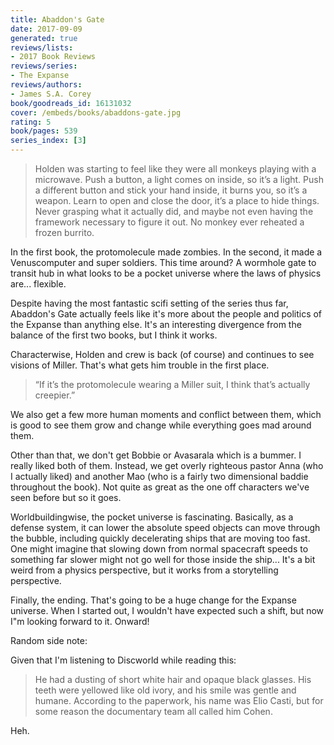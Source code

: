 ```yaml
---
title: Abaddon's Gate
date: 2017-09-09
generated: true
reviews/lists:
- 2017 Book Reviews
reviews/series:
- The Expanse
reviews/authors:
- James S.A. Corey
book/goodreads_id: 16131032
cover: /embeds/books/abaddons-gate.jpg
rating: 5
book/pages: 539
series_index: [3]
---
```

> Holden was starting to feel like they were all monkeys playing with a microwave. Push a button, a light comes on inside, so it’s a light. Push a different button and stick your hand inside, it burns you, so it’s a weapon. Learn to open and close the door, it’s a place to hide things. Never grasping what it actually did, and maybe not even having the framework necessary to figure it out. No monkey ever reheated a frozen burrito.

In the first book, the protomolecule made zombies. In the second, it made a Venuscomputer and super soldiers. This time around? A wormhole gate to transit hub in what looks to be a pocket universe where the laws of physics are... flexible.  

<!--more-->

Despite having the most fantastic scifi setting of the series thus far, Abaddon's Gate actually feels like it's more about the people and politics of the Expanse than anything else. It's an interesting divergence from the balance of the first two books, but I think it works.  

Characterwise, Holden and crew is back (of course) and continues to see visions of Miller. That's what gets him trouble in the first place.  

> “If it’s the protomolecule wearing a Miller suit, I think that’s actually creepier.”

We also get a few more human moments and conflict between them, which is good to see them grow and change while everything goes mad around them.  

Other than that, we don't get Bobbie or Avasarala which is a bummer. I really liked both of them. Instead, we get overly righteous pastor Anna (who I actually liked) and another Mao (who is a fairly two dimensional baddie throughout the book). Not quite as great as the one off characters we've seen before but so it goes.  

Worldbuildingwise, the pocket universe is fascinating. Basically, as a defense system, it can lower the absolute speed objects can move through the bubble, including quickly decelerating ships that are moving too fast. One might imagine that slowing down from normal spacecraft speeds to something far slower might not go well for those inside the ship... It's a bit weird from a physics perspective, but it works from a storytelling perspective.  

Finally, the ending. That's going to be a huge change for the Expanse universe. When I started out, I wouldn't have expected such a shift, but now I"m looking forward to it. Onward!  

Random side note:  

Given that I'm listening to Discworld while reading this:  

> He had a dusting of short white hair and opaque black glasses. His teeth were yellowed like old ivory, and his smile was gentle and humane. According to the paperwork, his name was Elio Casti, but for some reason the documentary team all called him Cohen.

Heh.